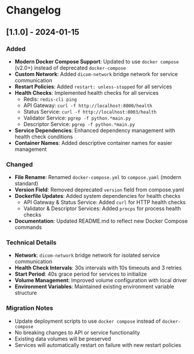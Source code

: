 # Changelog

## [1.1.0] - 2024-01-15

### Added

- **Modern Docker Compose Support**: Updated to use `docker compose` (v2.0+) instead of deprecated `docker-compose`
- **Custom Network**: Added `dicom-network` bridge network for service communication
- **Restart Policies**: Added `restart: unless-stopped` for all services
- **Health Checks**: Implemented health checks for all services
  - Redis: `redis-cli ping`
  - API Gateway: `curl -f http://localhost:8000/health`
  - Status Service: `curl -f http://localhost:8003/health`
  - Validator Service: `pgrep -f python.*main.py`
  - Descriptor Service: `pgrep -f python.*main.py`
- **Service Dependencies**: Enhanced dependency management with health check conditions
- **Container Names**: Added descriptive container names for easier management

### Changed

- **File Rename**: Renamed `docker-compose.yml` to `compose.yaml` (modern standard)
- **Version Field**: Removed deprecated `version` field from compose.yaml
- **Dockerfile Updates**: Added system dependencies for health checks
  - API Gateway & Status Service: Added `curl` for HTTP health checks
  - Validator & Descriptor Services: Added `procps` for process health checks
- **Documentation**: Updated README.md to reflect new Docker Compose commands

### Technical Details

- **Network**: `dicom-network` bridge network for isolated service communication
- **Health Check Intervals**: 30s intervals with 10s timeouts and 3 retries
- **Start Period**: 40s grace period for services to initialize
- **Volume Management**: Improved volume configuration with local driver
- **Environment Variables**: Maintained existing environment variable structure

### Migration Notes

- Update deployment scripts to use `docker compose` instead of `docker-compose`
- No breaking changes to API or service functionality
- Existing data volumes will be preserved
- Services will automatically restart on failure with new restart policies
